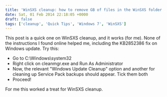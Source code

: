 ```yaml
---
title: 'WinSXS cleanup: how to remove GB of files in the WinSXS folder'
date: Sat, 01 Feb 2014 22:18:05 +0000
draft: false
tags: ['cleanup', 'Quick Tips', 'Windows 7', 'WinSXS']
---
```


This post is a quick one on WinSXS cleanup, and it works (for me). None of the instructions I found online helped me, including the KB2852386 fix on Windows update. Try this:

*   Go to C:\\Windows\\system32
*   Right click on cleanmgr.exe and Run As Administrator
*   Now, the relevant "Windows Update Cleanup" option and another for cleaning up Service Pack backups should appear. Tick them both
*   Proceed!

For me this worked a treat for WinSXS cleanup.